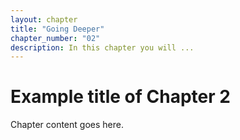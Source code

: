 ```yaml
---
layout: chapter
title: "Going Deeper"
chapter_number: "02"
description: In this chapter you will ...
---
```


# Example title of Chapter 2

Chapter content goes here.
